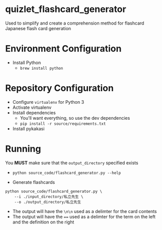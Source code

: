 # quizlet_flashcard_generator
Used to simplify and create a comprehension method for flashcard Japanese flash card generation

# Environment Configuration
- Install Python
    - `brew install python`

# Repository Configuration
- Configure `virtualenv` for Python 3
- Activate virtualenv
- Install dependencies
    - You'll want everything, so use the dev dependencies
    - `pip install -r source/requirements.txt`
- Install pykakasi

# Running
You **MUST** make sure that the `output_directory` specified exists

- `python source_code/flashcard_generator.py --help`

- Generate flashcards
```
python source_code/flashcard_generator.py \
    --i ./input_directory/私立先生 \
    --o ./output_directory/私立先生
```

- The output will have the `\n\n` used as a delimter for the card contents
- The output will have the `==` used as a delimter for the term on the left and the definition on the right
